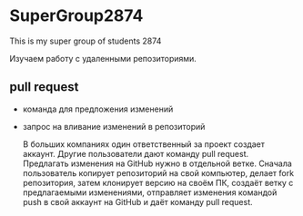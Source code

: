 # SuperGroup2874
This is my super group of students 2874

Изучаем работу с удаленными репозиториями.

pull request
-------

* команда для предложения изменений
* запрос на вливание изменений в репозиторий

  В больших компаниях один ответственный за проект создает аккаунт. Другие пользователи дают
команду pull request. Предлагать изменения на GitHub нужно в отдельной ветке. Сначала
пользователь копирует репозиторий на свой компьютер, делает fork репозитория, затем
клонирует версию на своём ПК, создаёт ветку с предлагаемыми изменениями, отправляет
изменения командой push в свой аккаунт на GitHub и даёт команду pull request. 
